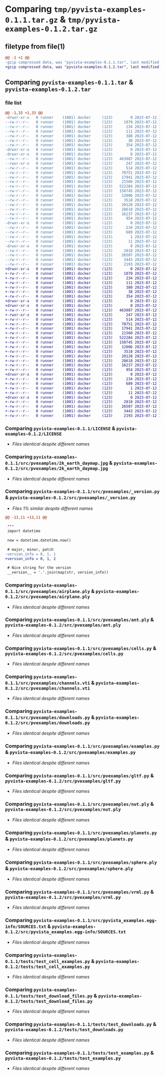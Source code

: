 # Comparing `tmp/pyvista-examples-0.1.1.tar.gz` & `tmp/pyvista-examples-0.1.2.tar.gz`

## filetype from file(1)

```diff
@@ -1 +1 @@
-gzip compressed data, was "pyvista-examples-0.1.1.tar", last modified: Wed Jul 12 10:52:09 2023, max compression
+gzip compressed data, was "pyvista-examples-0.1.2.tar", last modified: Wed Jul 12 10:52:14 2023, max compression
```

## Comparing `pyvista-examples-0.1.1.tar` & `pyvista-examples-0.1.2.tar`

### file list

```diff
@@ -1,33 +1,33 @@
-drwxr-xr-x   0 runner    (1001) docker     (123)        0 2023-07-12 10:52:09.662714 pyvista-examples-0.1.1/
--rw-r--r--   0 runner    (1001) docker     (123)     1079 2023-07-12 10:51:59.000000 pyvista-examples-0.1.1/LICENSE
--rw-r--r--   0 runner    (1001) docker     (123)      234 2023-07-12 10:52:09.662714 pyvista-examples-0.1.1/PKG-INFO
--rw-r--r--   0 runner    (1001) docker     (123)      111 2023-07-12 10:51:59.000000 pyvista-examples-0.1.1/README.md
--rw-r--r--   0 runner    (1001) docker     (123)      380 2023-07-12 10:51:59.000000 pyvista-examples-0.1.1/pyproject.toml
--rw-r--r--   0 runner    (1001) docker     (123)       38 2023-07-12 10:52:09.662714 pyvista-examples-0.1.1/setup.cfg
--rw-r--r--   0 runner    (1001) docker     (123)      354 2023-07-12 10:51:59.000000 pyvista-examples-0.1.1/setup.py
-drwxr-xr-x   0 runner    (1001) docker     (123)        0 2023-07-12 10:52:09.654714 pyvista-examples-0.1.1/src/
-drwxr-xr-x   0 runner    (1001) docker     (123)        0 2023-07-12 10:52:09.658714 pyvista-examples-0.1.1/src/pvexamples/
--rw-r--r--   0 runner    (1001) docker     (123)   463087 2023-07-12 10:51:59.000000 pyvista-examples-0.1.1/src/pvexamples/2k_earth_daymap.jpg
--rwxr-xr-x   0 runner    (1001) docker     (123)      247 2023-07-12 10:51:59.000000 pyvista-examples-0.1.1/src/pvexamples/__init__.py
--rw-r--r--   0 runner    (1001) docker     (123)      514 2023-07-12 10:51:59.000000 pyvista-examples-0.1.1/src/pvexamples/_version.py
--rw-r--r--   0 runner    (1001) docker     (123)    70751 2023-07-12 10:51:59.000000 pyvista-examples-0.1.1/src/pvexamples/airplane.ply
--rw-r--r--   0 runner    (1001) docker     (123)    17941 2023-07-12 10:51:59.000000 pyvista-examples-0.1.1/src/pvexamples/ant.ply
--rw-r--r--   0 runner    (1001) docker     (123)    21560 2023-07-12 10:51:59.000000 pyvista-examples-0.1.1/src/pvexamples/cells.py
--rw-r--r--   0 runner    (1001) docker     (123)   522284 2023-07-12 10:51:59.000000 pyvista-examples-0.1.1/src/pvexamples/channels.vti
--rw-r--r--   0 runner    (1001) docker     (123)   150745 2023-07-12 10:51:59.000000 pyvista-examples-0.1.1/src/pvexamples/downloads.py
--rw-r--r--   0 runner    (1001) docker     (123)    12006 2023-07-12 10:51:59.000000 pyvista-examples-0.1.1/src/pvexamples/examples.py
--rw-r--r--   0 runner    (1001) docker     (123)     3518 2023-07-12 10:51:59.000000 pyvista-examples-0.1.1/src/pvexamples/gltf.py
--rw-r--r--   0 runner    (1001) docker     (123)    20128 2023-07-12 10:51:59.000000 pyvista-examples-0.1.1/src/pvexamples/nut.ply
--rw-r--r--   0 runner    (1001) docker     (123)    28618 2023-07-12 10:51:59.000000 pyvista-examples-0.1.1/src/pvexamples/planets.py
--rw-r--r--   0 runner    (1001) docker     (123)    16237 2023-07-12 10:51:59.000000 pyvista-examples-0.1.1/src/pvexamples/sphere.ply
--rw-r--r--   0 runner    (1001) docker     (123)      954 2023-07-12 10:51:59.000000 pyvista-examples-0.1.1/src/pvexamples/vrml.py
-drwxr-xr-x   0 runner    (1001) docker     (123)        0 2023-07-12 10:52:09.658714 pyvista-examples-0.1.1/src/pyvista_examples.egg-info/
--rw-r--r--   0 runner    (1001) docker     (123)      234 2023-07-12 10:52:09.000000 pyvista-examples-0.1.1/src/pyvista_examples.egg-info/PKG-INFO
--rw-r--r--   0 runner    (1001) docker     (123)      689 2023-07-12 10:52:09.000000 pyvista-examples-0.1.1/src/pyvista_examples.egg-info/SOURCES.txt
--rw-r--r--   0 runner    (1001) docker     (123)        1 2023-07-12 10:52:09.000000 pyvista-examples-0.1.1/src/pyvista_examples.egg-info/dependency_links.txt
--rw-r--r--   0 runner    (1001) docker     (123)       11 2023-07-12 10:52:09.000000 pyvista-examples-0.1.1/src/pyvista_examples.egg-info/top_level.txt
-drwxr-xr-x   0 runner    (1001) docker     (123)        0 2023-07-12 10:52:09.662714 pyvista-examples-0.1.1/tests/
--rw-r--r--   0 runner    (1001) docker     (123)     2810 2023-07-12 10:51:59.000000 pyvista-examples-0.1.1/tests/test_cell_examples.py
--rw-r--r--   0 runner    (1001) docker     (123)    26507 2023-07-12 10:51:59.000000 pyvista-examples-0.1.1/tests/test_download_files.py
--rw-r--r--   0 runner    (1001) docker     (123)     3443 2023-07-12 10:51:59.000000 pyvista-examples-0.1.1/tests/test_downloads.py
--rw-r--r--   0 runner    (1001) docker     (123)     2193 2023-07-12 10:51:59.000000 pyvista-examples-0.1.1/tests/test_examples.py
+drwxr-xr-x   0 runner    (1001) docker     (123)        0 2023-07-12 10:52:14.307446 pyvista-examples-0.1.2/
+-rw-r--r--   0 runner    (1001) docker     (123)     1079 2023-07-12 10:52:03.000000 pyvista-examples-0.1.2/LICENSE
+-rw-r--r--   0 runner    (1001) docker     (123)      234 2023-07-12 10:52:14.307446 pyvista-examples-0.1.2/PKG-INFO
+-rw-r--r--   0 runner    (1001) docker     (123)      111 2023-07-12 10:52:03.000000 pyvista-examples-0.1.2/README.md
+-rw-r--r--   0 runner    (1001) docker     (123)      380 2023-07-12 10:52:03.000000 pyvista-examples-0.1.2/pyproject.toml
+-rw-r--r--   0 runner    (1001) docker     (123)       38 2023-07-12 10:52:14.307446 pyvista-examples-0.1.2/setup.cfg
+-rw-r--r--   0 runner    (1001) docker     (123)      354 2023-07-12 10:52:03.000000 pyvista-examples-0.1.2/setup.py
+drwxr-xr-x   0 runner    (1001) docker     (123)        0 2023-07-12 10:52:14.299445 pyvista-examples-0.1.2/src/
+drwxr-xr-x   0 runner    (1001) docker     (123)        0 2023-07-12 10:52:14.303446 pyvista-examples-0.1.2/src/pvexamples/
+-rw-r--r--   0 runner    (1001) docker     (123)   463087 2023-07-12 10:52:03.000000 pyvista-examples-0.1.2/src/pvexamples/2k_earth_daymap.jpg
+-rwxr-xr-x   0 runner    (1001) docker     (123)      247 2023-07-12 10:52:03.000000 pyvista-examples-0.1.2/src/pvexamples/__init__.py
+-rw-r--r--   0 runner    (1001) docker     (123)      514 2023-07-12 10:52:03.000000 pyvista-examples-0.1.2/src/pvexamples/_version.py
+-rw-r--r--   0 runner    (1001) docker     (123)    70751 2023-07-12 10:52:03.000000 pyvista-examples-0.1.2/src/pvexamples/airplane.ply
+-rw-r--r--   0 runner    (1001) docker     (123)    17941 2023-07-12 10:52:03.000000 pyvista-examples-0.1.2/src/pvexamples/ant.ply
+-rw-r--r--   0 runner    (1001) docker     (123)    21560 2023-07-12 10:52:03.000000 pyvista-examples-0.1.2/src/pvexamples/cells.py
+-rw-r--r--   0 runner    (1001) docker     (123)   522284 2023-07-12 10:52:03.000000 pyvista-examples-0.1.2/src/pvexamples/channels.vti
+-rw-r--r--   0 runner    (1001) docker     (123)   150745 2023-07-12 10:52:03.000000 pyvista-examples-0.1.2/src/pvexamples/downloads.py
+-rw-r--r--   0 runner    (1001) docker     (123)    12006 2023-07-12 10:52:03.000000 pyvista-examples-0.1.2/src/pvexamples/examples.py
+-rw-r--r--   0 runner    (1001) docker     (123)     3518 2023-07-12 10:52:03.000000 pyvista-examples-0.1.2/src/pvexamples/gltf.py
+-rw-r--r--   0 runner    (1001) docker     (123)    20128 2023-07-12 10:52:03.000000 pyvista-examples-0.1.2/src/pvexamples/nut.ply
+-rw-r--r--   0 runner    (1001) docker     (123)    28618 2023-07-12 10:52:03.000000 pyvista-examples-0.1.2/src/pvexamples/planets.py
+-rw-r--r--   0 runner    (1001) docker     (123)    16237 2023-07-12 10:52:03.000000 pyvista-examples-0.1.2/src/pvexamples/sphere.ply
+-rw-r--r--   0 runner    (1001) docker     (123)      954 2023-07-12 10:52:03.000000 pyvista-examples-0.1.2/src/pvexamples/vrml.py
+drwxr-xr-x   0 runner    (1001) docker     (123)        0 2023-07-12 10:52:14.303446 pyvista-examples-0.1.2/src/pyvista_examples.egg-info/
+-rw-r--r--   0 runner    (1001) docker     (123)      234 2023-07-12 10:52:14.000000 pyvista-examples-0.1.2/src/pyvista_examples.egg-info/PKG-INFO
+-rw-r--r--   0 runner    (1001) docker     (123)      689 2023-07-12 10:52:14.000000 pyvista-examples-0.1.2/src/pyvista_examples.egg-info/SOURCES.txt
+-rw-r--r--   0 runner    (1001) docker     (123)        1 2023-07-12 10:52:14.000000 pyvista-examples-0.1.2/src/pyvista_examples.egg-info/dependency_links.txt
+-rw-r--r--   0 runner    (1001) docker     (123)       11 2023-07-12 10:52:14.000000 pyvista-examples-0.1.2/src/pyvista_examples.egg-info/top_level.txt
+drwxr-xr-x   0 runner    (1001) docker     (123)        0 2023-07-12 10:52:14.303446 pyvista-examples-0.1.2/tests/
+-rw-r--r--   0 runner    (1001) docker     (123)     2810 2023-07-12 10:52:03.000000 pyvista-examples-0.1.2/tests/test_cell_examples.py
+-rw-r--r--   0 runner    (1001) docker     (123)    26507 2023-07-12 10:52:03.000000 pyvista-examples-0.1.2/tests/test_download_files.py
+-rw-r--r--   0 runner    (1001) docker     (123)     3443 2023-07-12 10:52:03.000000 pyvista-examples-0.1.2/tests/test_downloads.py
+-rw-r--r--   0 runner    (1001) docker     (123)     2193 2023-07-12 10:52:03.000000 pyvista-examples-0.1.2/tests/test_examples.py
```

### Comparing `pyvista-examples-0.1.1/LICENSE` & `pyvista-examples-0.1.2/LICENSE`

 * *Files identical despite different names*

### Comparing `pyvista-examples-0.1.1/src/pvexamples/2k_earth_daymap.jpg` & `pyvista-examples-0.1.2/src/pvexamples/2k_earth_daymap.jpg`

 * *Files identical despite different names*

### Comparing `pyvista-examples-0.1.1/src/pvexamples/_version.py` & `pyvista-examples-0.1.2/src/pvexamples/_version.py`

 * *Files 1% similar despite different names*

```diff
@@ -13,11 +13,11 @@
 
 """
 import datetime
 
 now = datetime.datetime.now()
 
 # major, minor, patch
-version_info = 0, 1, 1
+version_info = 0, 1, 2
 
 # Nice string for the version
 __version__ = '.'.join(map(str, version_info))
```

### Comparing `pyvista-examples-0.1.1/src/pvexamples/airplane.ply` & `pyvista-examples-0.1.2/src/pvexamples/airplane.ply`

 * *Files identical despite different names*

### Comparing `pyvista-examples-0.1.1/src/pvexamples/ant.ply` & `pyvista-examples-0.1.2/src/pvexamples/ant.ply`

 * *Files identical despite different names*

### Comparing `pyvista-examples-0.1.1/src/pvexamples/cells.py` & `pyvista-examples-0.1.2/src/pvexamples/cells.py`

 * *Files identical despite different names*

### Comparing `pyvista-examples-0.1.1/src/pvexamples/channels.vti` & `pyvista-examples-0.1.2/src/pvexamples/channels.vti`

 * *Files identical despite different names*

### Comparing `pyvista-examples-0.1.1/src/pvexamples/downloads.py` & `pyvista-examples-0.1.2/src/pvexamples/downloads.py`

 * *Files identical despite different names*

### Comparing `pyvista-examples-0.1.1/src/pvexamples/examples.py` & `pyvista-examples-0.1.2/src/pvexamples/examples.py`

 * *Files identical despite different names*

### Comparing `pyvista-examples-0.1.1/src/pvexamples/gltf.py` & `pyvista-examples-0.1.2/src/pvexamples/gltf.py`

 * *Files identical despite different names*

### Comparing `pyvista-examples-0.1.1/src/pvexamples/nut.ply` & `pyvista-examples-0.1.2/src/pvexamples/nut.ply`

 * *Files identical despite different names*

### Comparing `pyvista-examples-0.1.1/src/pvexamples/planets.py` & `pyvista-examples-0.1.2/src/pvexamples/planets.py`

 * *Files identical despite different names*

### Comparing `pyvista-examples-0.1.1/src/pvexamples/sphere.ply` & `pyvista-examples-0.1.2/src/pvexamples/sphere.ply`

 * *Files identical despite different names*

### Comparing `pyvista-examples-0.1.1/src/pvexamples/vrml.py` & `pyvista-examples-0.1.2/src/pvexamples/vrml.py`

 * *Files identical despite different names*

### Comparing `pyvista-examples-0.1.1/src/pyvista_examples.egg-info/SOURCES.txt` & `pyvista-examples-0.1.2/src/pyvista_examples.egg-info/SOURCES.txt`

 * *Files identical despite different names*

### Comparing `pyvista-examples-0.1.1/tests/test_cell_examples.py` & `pyvista-examples-0.1.2/tests/test_cell_examples.py`

 * *Files identical despite different names*

### Comparing `pyvista-examples-0.1.1/tests/test_download_files.py` & `pyvista-examples-0.1.2/tests/test_download_files.py`

 * *Files identical despite different names*

### Comparing `pyvista-examples-0.1.1/tests/test_downloads.py` & `pyvista-examples-0.1.2/tests/test_downloads.py`

 * *Files identical despite different names*

### Comparing `pyvista-examples-0.1.1/tests/test_examples.py` & `pyvista-examples-0.1.2/tests/test_examples.py`

 * *Files identical despite different names*

